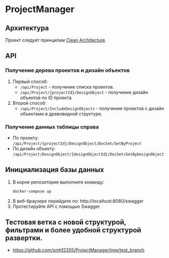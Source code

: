 
# ProjectManager

## Архитектура
Проект следует принципам [Clean Architecture](https://github.com/jasontaylordev/CleanArchitecture).

## API

### Получение дерева проектов и дизайн объектов
1. Первый способ:
   - `/api/Project` - получение списка проектов.
   - `/api/Project/{projectId}/DesignObject` - получение дизайн объектов по ID проекта.
2. Второй способ:
   - `/api/Project/IncludeDesignObjects` - получение проектов с дизайн объектами в древовидной структуре.

### Получение данных таблицы справа
- По проекту: `/api/Project/{projectId}/DesignObject/DocSet/GetByProject`
- По дизайн объекту: `/api/Project/DesignObject/{designObjectId}/DocSet/GetByDesignObject`

## Инициализация базы данных
1. В корне репозитория выполните команду:
   ```sh
   docker-compose up
   ```
2. В веб-браузере перейдите по:
   http://localhost:8080/swagger
3. Протестируйте API с помощью Swagger.

## Тестовая ветка с новой структурой, фильтрами и более удобной структурой развертки.
- https://github.com/smh12355/ProjectManager/tree/test_branch

